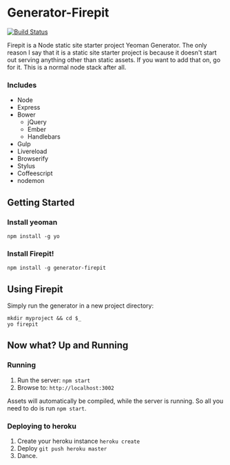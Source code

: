 # Generator-Firepit

[![Build Status](https://travis-ci.org/itsthatguy/generator-firepit.svg?branch=master)](https://travis-ci.org/itsthatguy/generator-firepit)

Firepit is a Node static site starter project Yeoman Generator. The only reason I say that it is a static site starter project is because it doesn't start out serving anything other than static assets. If you want to add that on, go for it. This is a normal node stack after all.


### Includes
* Node
* Express
* Bower
  * jQuery
  * Ember
  * Handlebars
* Gulp
* Livereload
* Browserify
* Stylus
* Coffeescript
* nodemon


## Getting Started


### Install yeoman

```
npm install -g yo
```

### Install Firepit!
```
npm install -g generator-firepit
```


## Using Firepit
Simply run the generator in a new project directory:

```
mkdir myproject && cd $_
yo firepit
```


## Now what? Up and Running

### Running

1. Run the server: `npm start`
2. Browse to: `http://localhost:3002`

Assets will automatically be compiled, while the server is running. So all you need to do is run `npm start`.


### Deploying to heroku

1. Create your heroku instance `heroku create`
2. Deploy `git push heroku master`
3. Dance.

